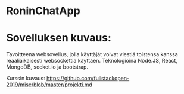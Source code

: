 # RoninChatApp

# Sovelluksen kuvaus:
Tavoitteena websovellus, jolla käyttäjät voivat viestiä toistensa kanssa reaaliaikaisesti websockettia käyttäen. Teknologioina Node.JS, React, MongoDB, socket.io ja bootstrap.

Kurssin kuvaus: https://github.com/fullstackopen-2019/misc/blob/master/projekti.md
